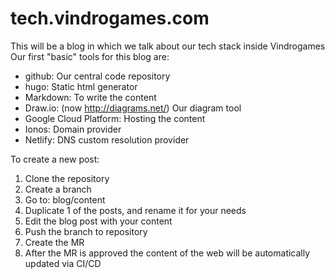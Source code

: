 # tech.vindrogames.com

This will be a blog in which we talk about our tech stack inside Vindrogames  
Our first "basic" tools for this blog are:  
* github: Our central code repository
* hugo: Static html generator
* Markdown: To write the content
* Draw.io: (now http://diagrams.net/) Our diagram tool
* Google Cloud Platform: Hosting the content
* Ionos: Domain provider
* Netlify: DNS custom resolution provider

To create a new post:  
1. Clone the repository
2. Create a branch
3. Go to: blog/content
4. Duplicate 1 of the posts, and rename it for your needs
5. Edit the blog post with your content
6. Push the branch to repository
7. Create the MR
8. After the MR is approved the content of the web will be automatically updated via CI/CD